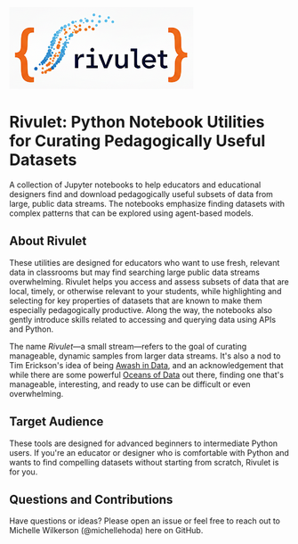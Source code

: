 ![Rivulet icon](rivulet.png)

# Rivulet: Python Notebook Utilities for Curating Pedagogically Useful Datasets

A collection of Jupyter notebooks to help educators and educational designers find 
and download pedagogically useful subsets of data from large, public data streams. 
The notebooks emphasize finding datasets with complex patterns that can be explored 
using agent-based models.

## About Rivulet

These utilities are designed for educators who want to use fresh, relevant data in 
classrooms but may find searching large public data streams overwhelming. Rivulet 
helps you access and assess subsets of data that are local, timely, or otherwise 
relevant to your students, while highlighting and selecting for key properties of 
datasets that are known to make them especially pedagogically productive. Along 
the way, the notebooks also gently introduce skills related to accessing and 
querying data using APIs and Python. 

The name *Rivulet*—a small stream—refers to the goal of curating manageable, dynamic 
samples from larger data streams. It's also a nod to Tim Erickson's idea of being 
[Awash in Data](https://codap.xyz/awash/), and an acknowledgement that while there 
are some powerful [Oceans of Data](https://oceansofdata.org/) out there, finding 
one that's manageable, interesting, and ready to use can be difficult or even 
overwhelming.

## Target Audience

These tools are designed for advanced beginners to intermediate Python users. If 
you're an educator or designer who is comfortable with Python and wants to find 
compelling datasets without starting from scratch, Rivulet is for you.

## Questions and Contributions

Have questions or ideas? Please open an issue or feel free to reach out to 
Michelle Wilkerson (@michellehoda) here on GitHub.
